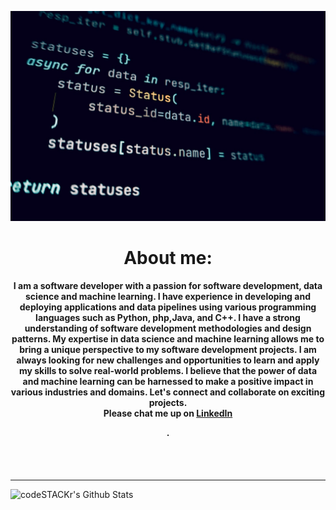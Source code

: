 <div align="center">
</div>

 

<div align="center">
 
 ![alt text](code.jpg)

</div>
 
<div align="center">

<h1>About me:</h1>

</div>

<div align="center">

<h4>
 <P>I am a software developer with a passion for software development, data science and machine learning. I have experience in developing and deploying applications and data pipelines using various programming languages such as Python, php,Java, and C++. I have a strong understanding of software development methodologies and design patterns. My expertise in data science and machine learning allows me to bring a unique perspective to my software development projects. I am always looking for new challenges and opportunities to learn and apply my skills to solve real-world problems. I believe that the power of data and machine learning can be harnessed to make a positive impact in various industries and domains. Let's connect and collaborate on exciting projects.<br>
  Please chat me up on <a href="https://www.linkedin.com/in/agere-joseph-461743197/" >LinkedIn</a> <br>
  
  .</P>

</h4>

</div>


</div>


<br />
<br />
</div>

---

<img align="left" alt="codeSTACKr's Github Stats" src="https://github-readme-stats.vercel.app/api?username=AgereJoseph1&show_icons=true&hide_border=true&count_private=true" />

<br />
<br />


[website]: https://www.linkedin.com/in/agere-joseph-461743197/
[linkedin]: https://www.linkedin.com/in/patrickattankurugu1/
